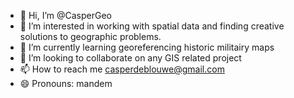- 👋 Hi, I’m @CasperGeo
- 👀 I’m interested in working with spatial data and finding creative solutions to geographic problems.
- 🌱 I’m currently learning georeferencing historic militairy maps
- 💞️ I’m looking to collaborate on any GIS related project
- 📫 How to reach me casperdeblouwe@gmail.com
- 😄 Pronouns: mandem
  

<!---
CasperGeo/CasperGeo is a ✨ special ✨ repository because its `README.md` (this file) appears on your GitHub profile.
You can click the Preview link to take a look at your changes.
--->
